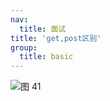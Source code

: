 ```yaml
---
nav:
  title: 面试
title: 'get,post区别'
group:
  title: basic
---
```


![图 41](https://wongabner.coding.net/p/picgo/d/mdimg/git/raw/master/2021-03-23-20-00-56.png)  
